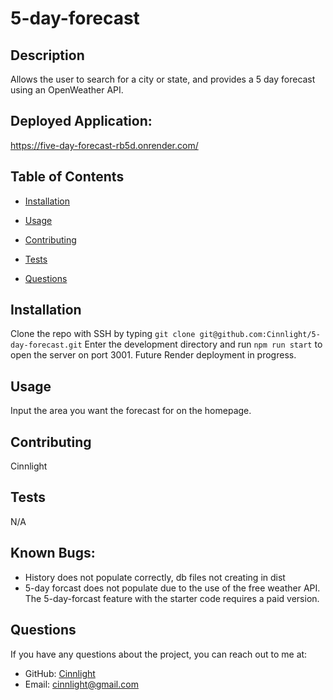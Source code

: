 # 5-day-forecast



## Description
Allows the user to search for a city or state, and provides a 5 day forecast using an OpenWeather API.

## Deployed Application:
https://five-day-forecast-rb5d.onrender.com/

## Table of Contents
- [Installation](#installation)
- [Usage](#usage)

- [Contributing](#contributing)
- [Tests](#tests)
- [Questions](#questions)

## Installation
Clone the repo with SSH by typing `git clone git@github.com:Cinnlight/5-day-forecast.git` Enter the development directory and run `npm run start` to open the server on port 3001. Future Render deployment in progress.

## Usage
Input the area you want the forecast for on the homepage.



## Contributing
Cinnlight

## Tests
N/A

## Known Bugs:
- History does not populate correctly, db files not creating in dist
- 5-day forcast does not populate due to the use of the free weather API. The 5-day-forcast feature with the starter code requires a paid version.

## Questions
If you have any questions about the project, you can reach out to me at:
- GitHub: [Cinnlight](https://github.com/Cinnlight)
- Email: [cinnlight@gmail.com](mailto:cinnlight@gmail.com)
